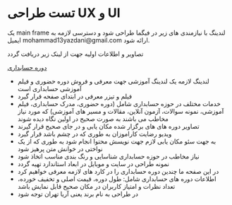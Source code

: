 <h1>تست طراحی UX و UI</h1>

<p>یک main frame لندینگ با نیازمندی های زیر در فیگما طراحی شود و دسترسی لازمه به ایمیل mohammad13yazdani@gmail.com ارائه شود.</p>
<p>تصاویر و اطلاعات اولیه جهت از لینک زیر دریافت گردد</p>
<a href="https://www.aryatehran.com/course/%D8%AF%D9%88%D8%B1%D9%87-%D8%AD%D8%B3%D8%A7%D8%A8%D8%AF%D8%A7%D8%B1%DB%8C-%D8%A8%D8%A7%D8%B2%D8%A7%D8%B1-%DA%A9%D8%A7%D8%B1/">دوره حسابداری</a>
<ul>
  <li>لندینگ لازمه یک لندینگ آموزشی جهت معرفی و فروش دوره حضوری و فیلم آموزشی حسابداری است</li>
  <li>فیلم و تیزر معرفی در ابتدای صفحه قرار گیرد</li>
  <li>خدمات مختلف در حوزه حسابداری شامل (دوره حضوری، مدرک حسابداری، فیلم آموزشی، نمونه سوالات، آزمون آنلاین، مقالات و مسیر های آموزشی) که مورد نیاز مخاطب می باشند به صورت صحیح در اولین نگاه دیده شوند</li>
  <li>تصاویر دوره های های برگزار شده مکان یابی و در جای صحیح قرار گیرند</li>
  <li>ویدیو رضایت کاراموزان به طوری که در چشم باشد قرار گیرد</li>
  <li>به جهت سئو مکان یابی لازم جهت نویسش محتوا انجام شود به طوری که از یک نواختی در خوانش متن پرهیز شود</li>
  <li>نیاز مخاطب در حوزه حسابداری شناسایی و رنگ بندی مناسب اتخاذ شود</li>
  <li>نمونه طراحی در سایت و موبایل در ابعاد استاندارد تهیه گردد</li>
  <li>در این صفحه ما چندین دوره حسابداری را در کارد های لازمه معرفی خواهیم کرد</li>
  <li>اطلاعات دوره های حسابداری شامل: طول دوره، قیمت اصلی و تخفیف خورده، تعداد نظرات و امتیاز کاربران در مکان صحیح قابل نمایش باشد</li>
  <li>در طراحی به نام برند یعنی آریا تهران توجه شود</li>
</ul>
